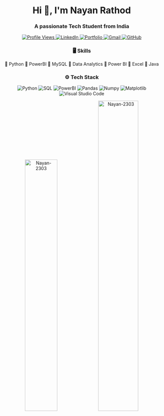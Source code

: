 <h1 align="center">Hi 👋, I'm Nayan Rathod</h1>
<h3 align="center">A passionate Tech Student from India</h3>

<p align="center">
  <a href="https://hits.seeyoufarm.com">
    <img src="https://hits.seeyoufarm.com/api/count/incr/badge.svg?url=https%3A%2F%2Fgithub.com%2FNayan-2303%2FNayan-2303&count_bg=%23a79C83D&title_bg=%23555555&icon=&icon_color=%23E7E7E7&title=Profile+Views&edge_flat=false" alt="Profile Views">
  </a>
  <a href="https://www.linkedin.com/in/nayan-rathod-697a5a227/">
    <img src="https://img.shields.io/badge/-LinkedIn-blue?style=flat&logo=Linkedin&logoColor=white" alt="LinkedIn">
  </a>
  <a href="https://your-portfolio-link.com">
    <img src="https://img.shields.io/badge/-Portfolio-orange?style=flat&logo=Portfolio&logoColor=white" alt="Portfolio">
  </a>
  <a href="mailto:nayanbanjara2303@gmail.com">
    <img src="https://img.shields.io/badge/-Gmail-c14438?style=flat&logo=Gmail&logoColor=white" alt="Gmail">
  </a>
  <a href="https://github.com/Nayan-2303">
    <img src="https://img.shields.io/github/followers/Nayan-2303?label=Follow&style=social" alt="GitHub">
  </a>
</p>

<h3 align="center">🖥 Skills</h3>

<p align="center">
🔹 Python 🔹 PowerBI 🔹 MySQL 🔹 Data Analytics  🔹 Power BI 🔹 Excel 🔹 Java 
</p>

<h3 align="center">⚙️ Tech Stack</h3>

<p align="center">
  <img src="https://img.shields.io/badge/-Python-05122A?style=flat-square&logo=Python&color=353535" alt="Python">
  <img src="https://img.shields.io/badge/-SQL-05122A?style=flat-square&logo=SQL&color=353535" alt="SQL">
  <img src="https://img.shields.io/badge/-PowerBI-05122A?style=flat-square&logo=PowerBI&color=353535" alt="PowerBI">
  <img src="https://img.shields.io/badge/-Pandas-05122A?style=flat-square&logo=Pandas&color=353535" alt="Pandas">
  <img src="https://img.shields.io/badge/-Numpy-05122A?style=flat-square&logo=Numpy&color=353535" alt="Numpy">
  <img src="https://img.shields.io/badge/-Matplotlib-05122A?style=flat-square&logo=Matplotlib&color=353535" alt="Matplotlib">
  <img src="https://img.shields.io/badge/-Visual%20Studio%20Code-05122A?style=flat-square&logo=Visual-Studio-Code&color=353535" alt="Visual Studio Code">
</p>

<p align="center">
  <img width="45%" src="https://github-readme-stats.vercel.app/api/top-langs?username=Nayan-2303&show_icons=true&locale=en&layout=compact" alt="Nayan-2303" />
  <img width="50%" src="https://github-readme-streak-stats.herokuapp.com/?user=Nayan-2303&" alt="Nayan-2303" />
</p>

<!-- Feather icons script -->
<script src="https://unpkg.com/feather-icons"></script>
<script>
  feather.replace()
</script>
